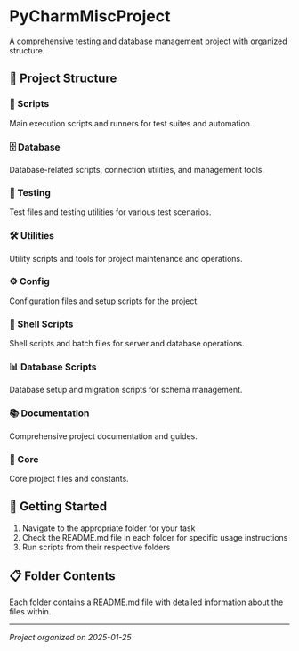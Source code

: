 # PyCharmMiscProject

A comprehensive testing and database management project with organized structure.

## 📁 Project Structure

### 🚀 Scripts
Main execution scripts and runners for test suites and automation.

### 🗄️ Database
Database-related scripts, connection utilities, and management tools.

### 🧪 Testing
Test files and testing utilities for various test scenarios.

### 🛠️ Utilities
Utility scripts and tools for project maintenance and operations.

### ⚙️ Config
Configuration files and setup scripts for the project.

### 📜 Shell Scripts
Shell scripts and batch files for server and database operations.

### 📊 Database Scripts
Database setup and migration scripts for schema management.

### 📚 Documentation
Comprehensive project documentation and guides.

### 🔧 Core
Core project files and constants.

## 🚀 Getting Started

1. Navigate to the appropriate folder for your task
2. Check the README.md file in each folder for specific usage instructions
3. Run scripts from their respective folders

## 📋 Folder Contents

Each folder contains a README.md file with detailed information about the files within.

---
*Project organized on 2025-01-25*
